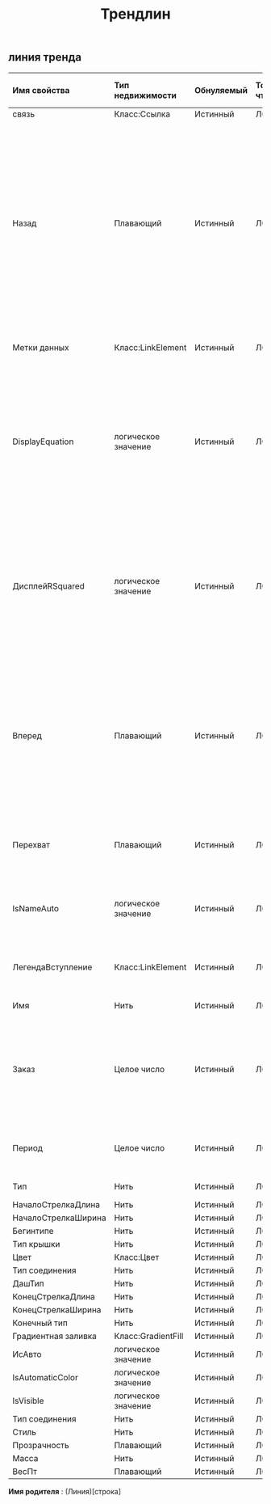 ﻿---
title: Трендлин
second_title: Aspose.Cells Cloud Documen
type: docs
url: /ru/specification/model/trendline/
description: "Aspose.Cells Спецификация облачной модели: Trendline. Легко обрабатывайте Excel и другие документы электронных таблиц с помощью таких функций, как открытие, создание, редактирование, разделение, слияние, сравнение и преобразование."
weight: 50
---
## **линия тренда**

 

| Имя свойства| Тип недвижимости| Обнуляемый| Только чтение| Значение по умолчанию| Описание|
|:- |:- |:- |:- |:- |:- |
| связь| Класс:Ссылка| Истинный| ЛОЖЬ|||
| Назад| Плавающий| Истинный| ЛОЖЬ|| Возвращает или задает количество периодов (или единиц на точечной диаграмме), на которые линия тренда простирается назад. Количество периодов должно быть больше или равно нулю. Если тип диаграммы столбчатый, количество периодов должно быть от 0 до 0,5.|
| Метки данных| Класс:LinkElement| Истинный| ЛОЖЬ|| Представляет объект DataLabels для указанной серии.|
| DisplayEquation| логическое значение| Истинный| ЛОЖЬ|| Указывает, отображается ли уравнение линии тренда на диаграмме (в той же метке данных, что и значение R-квадрата). Установка для этого свойства значения True автоматически включает метки данных.|
| ДисплейRSquared| логическое значение| Истинный| ЛОЖЬ||Указывает, отображается ли значение R-квадрата линии тренда на диаграмме (в той же метке данных, что и уравнение). Установка для этого свойства значения True автоматически включает метки данных.|
| Вперед| Плавающий| Истинный| ЛОЖЬ|| Возвращает или задает количество периодов (или единиц на точечной диаграмме), на которые линия тренда простирается вперед. Количество периодов должно быть больше или равно нулю.|
| Перехват| Плавающий| Истинный| ЛОЖЬ|| Возвращает или задает точку, в которой линия тренда пересекает ось значений.|
| IsNameAuto| логическое значение| Истинный| ЛОЖЬ|| Возвращается, если Microsoft Excel автоматически определяет имя линии тренда.|
| ЛегендаВступление| Класс:LinkElement| Истинный| ЛОЖЬ|| Получает запись легенды в соответствии с этой линией тренда.|
| Имя| Нить| Истинный| ЛОЖЬ|| Возвращает имя линии тренда.|
| Заказ| Целое число| Истинный| ЛОЖЬ|| Возвращает или устанавливает порядок линий тренда (целое число больше 1), если тип линии тренда — полиномиальный. Порядок должен быть от 2 до 6.|
| Период| Целое число| Истинный| ЛОЖЬ|| Возвращает или задает период для линии тренда скользящего среднего.|
| Тип| Нить| Истинный| ЛОЖЬ|| Возвращает тип линии тренда.|
| НачалоСтрелкаДлина| Нить| Истинный| ЛОЖЬ|||
| НачалоСтрелкаШирина| Нить| Истинный| ЛОЖЬ|||
| Бегинтипе| Нить| Истинный| ЛОЖЬ|||
| Тип крышки| Нить| Истинный| ЛОЖЬ|||
| Цвет| Класс:Цвет| Истинный| ЛОЖЬ|||
| Тип соединения| Нить| Истинный| ЛОЖЬ|||
| ДашТип| Нить| Истинный| ЛОЖЬ|||
| КонецСтрелкаДлина| Нить| Истинный| ЛОЖЬ|||
| КонецСтрелкаШирина| Нить| Истинный| ЛОЖЬ|||
| Конечный тип| Нить| Истинный| ЛОЖЬ|||
| Градиентная заливка| Класс:GradientFill| Истинный| ЛОЖЬ|||
| ИсАвто| логическое значение| Истинный| ЛОЖЬ|||
| IsAutomaticColor| логическое значение| Истинный| ЛОЖЬ|||
| IsVisible| логическое значение| Истинный| ЛОЖЬ|||
| Тип соединения| Нить| Истинный| ЛОЖЬ|||
| Стиль| Нить| Истинный| ЛОЖЬ|||
| Прозрачность| Плавающий| Истинный| ЛОЖЬ|||
| Масса| Нить| Истинный| ЛОЖЬ|||
| ВесПт| Плавающий| Истинный| ЛОЖЬ|||

**Имя родителя** : (Линия)[строка]